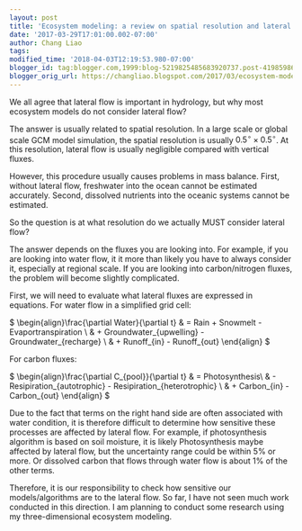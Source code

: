 ```yaml
---
layout: post
title: 'Ecosystem modeling: a review on spatial resolution and lateral flow'
date: '2017-03-29T17:01:00.002-07:00'
author: Chang Liao
tags:
modified_time: '2018-04-03T12:19:53.980-07:00'
blogger_id: tag:blogger.com,1999:blog-5219825485683920737.post-4198598650102904990
blogger_orig_url: https://changliao.blogspot.com/2017/03/ecosystem-modeling-005.html
---
```


We all agree that lateral flow is important in hydrology, but why most ecosystem models do not consider lateral flow?

The answer is usually related to spatial resolution. In a large scale or global scale GCM model simulation, the spatial resolution is usually $0.5^{\circ} \times 0.5^{\circ}$. At this resolution, lateral flow is usually negligible compared with vertical fluxes.

However, this procedure usually causes problems in mass balance. First, without lateral flow, freshwater into the ocean cannot be estimated accurately. Second, dissolved nutrients into the oceanic systems cannot be estimated.

So the question is at what resolution do we actually MUST consider lateral flow?

The answer depends on the fluxes you are looking into. For example, if you are looking into water flow, it it more than likely you have to always consider it, especially at regional scale. If you are looking into carbon/nitrogen fluxes, the problem will become slightly complicated.

First, we will need to evaluate what lateral fluxes are expressed in equations.
For water flow in a simplified grid cell:

$
\begin{align}\frac{\partial Water}{\partial t} & = Rain + Snowmelt  - Evaportranspiration \\
& + Groundwater_{upwelling} - Groundwater_{recharge} \\
& + Runoff_{in} - Runoff_{out}
\end{align}
$

For carbon fluxes:

$
\begin{align}\frac{\partial C_{pool}}{\partial t} & = Photosynthesis\\
& - Resipiration_{autotrophic}  -  Resipiration_{heterotrophic} \\
& +  Carbon_{in} - Carbon_{out}
\end{align}
$

Due to the fact that terms on the right hand side are often associated with water condition, it is therefore difficult to determine how sensitive these processes are affected by lateral flow. For example, if photosynthesis algorithm is based on soil moisture, it is likely Photosynthesis maybe affected by lateral flow, but the uncertainty range could be within $5\%$ or more. Or dissolved carbon that flows through water flow is about $1\%$ of the other terms.

Therefore, it is our responsibility to check how sensitive our models/algorithms are to the lateral flow. So far, I have not seen much work conducted in this direction. I am planning to conduct some research using my three-dimensional ecosystem modeling.




